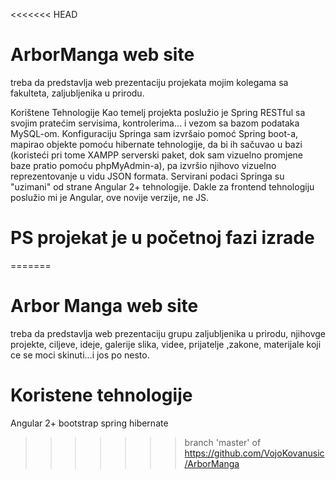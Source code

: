 <<<<<<< HEAD
# ArborManga web site
treba da predstavlja web prezentaciju projekata mojim kolegama sa fakulteta, zaljubljenika u prirodu.


Korištene Tehnologije
Kao temelj projekta poslužio je Spring RESTful sa svojim pratećim servisima, kontrolerima... i vezom sa bazom podataka MySQL-om. 
Konfiguraciju Springa sam izvršaio pomoć Spring boot-a, mapirao objekte pomoću hibernate tehnologije, da bi ih sačuvao u bazi 
(koristeći pri tome XAMPP serverski paket, dok sam vizuelno promjene baze pratio pomoću phpMyAdmin-a), pa izvršio njihovo vizuelno 
reprezentovanje u vidu JSON formata. Servirani podaci Springa su "uzimani" od strane Angular 2+ tehnologije. 
Dakle za frontend tehnologiju poslužio mi je Angular, ove novije verzije, ne JS.


# PS projekat je u početnoj fazi izrade
=======
# Arbor Manga web site 
 treba da predstavlja web prezentaciju grupu zaljubljenika u prirodu, njihovge projekte,
 ciljeve, ideje, galerije slika, videe, prijatelje ,zakone, 
 materijale koji ce se moci skinuti...i jos po nesto.
 
 # Koristene tehnologije 
 Angular 2+ 
 bootstrap
 spring
 hibernate
>>>>>>> branch 'master' of https://github.com/VojoKovanusic/ArborManga

